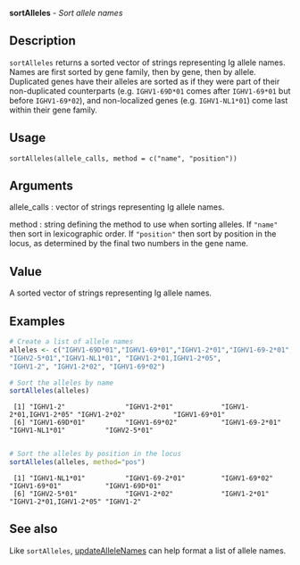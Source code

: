 **sortAlleles** - *Sort allele names*

Description
--------------------

`sortAlleles` returns a sorted vector of strings representing Ig allele
names. Names are first sorted by gene family, then by gene, then by allele.
Duplicated genes have their alleles are sorted as if they were part of their
non-duplicated counterparts (e.g. `IGHV1-69D*01` comes after `IGHV1-69*01`
but before `IGHV1-69*02`), and non-localized genes (e.g. `IGHV1-NL1*01`)
come last within their gene family.


Usage
--------------------
```
sortAlleles(allele_calls, method = c("name", "position"))
```

Arguments
-------------------

allele_calls
:   vector of strings representing Ig allele names.

method
:   string defining the method to use when sorting alleles.
If `"name"` then sort in lexicographic order. If
`"position"` then sort by position in the locus, as
determined by the final two numbers in the gene name.




Value
-------------------

A sorted vector of strings representing Ig allele names.



Examples
-------------------

```R
# Create a list of allele names
alleles <- c("IGHV1-69D*01","IGHV1-69*01","IGHV1-2*01","IGHV1-69-2*01",
"IGHV2-5*01","IGHV1-NL1*01", "IGHV1-2*01,IGHV1-2*05",
"IGHV1-2", "IGHV1-2*02", "IGHV1-69*02")

# Sort the alleles by name
sortAlleles(alleles)

```


```
 [1] "IGHV1-2"               "IGHV1-2*01"            "IGHV1-2*01,IGHV1-2*05" "IGHV1-2*02"            "IGHV1-69*01"          
 [6] "IGHV1-69D*01"          "IGHV1-69*02"           "IGHV1-69-2*01"         "IGHV1-NL1*01"          "IGHV2-5*01"           

```


```R

# Sort the alleles by position in the locus
sortAlleles(alleles, method="pos")

```


```
 [1] "IGHV1-NL1*01"          "IGHV1-69-2*01"         "IGHV1-69*02"           "IGHV1-69*01"           "IGHV1-69D*01"         
 [6] "IGHV2-5*01"            "IGHV1-2*02"            "IGHV1-2*01"            "IGHV1-2*01,IGHV1-2*05" "IGHV1-2"              

```



See also
-------------------

Like `sortAlleles`, [updateAlleleNames](updateAlleleNames.md) can help
format a list of allele names.






